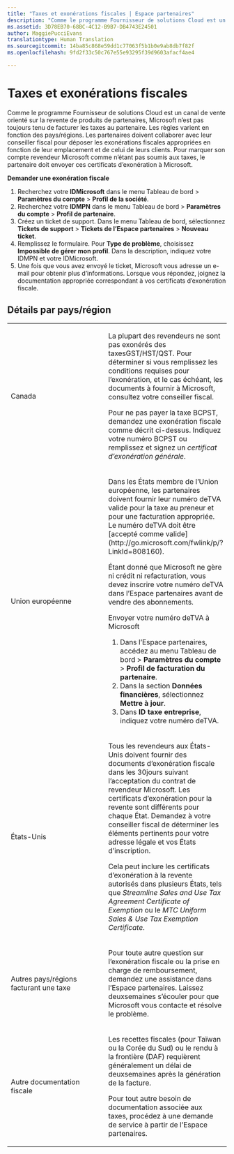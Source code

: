```yaml
---
title: "Taxes et exonérations fiscales | Espace partenaires"
description: "Comme le programme Fournisseur de solutions Cloud est un canal de revente de produits par des partenaires, Microsoft n’est pas toujours tenu de facturer les taxes au partenaire."
ms.assetid: 3D78EB70-68BC-4C12-B9B7-DB4743E24501
author: MaggiePucciEvans
translationtype: Human Translation
ms.sourcegitcommit: 14ba85c868e59dd1c77063f5b1b0e9ab8db7f82f
ms.openlocfilehash: 9fd2f33c50c767e55e93295f39d9603afacf4ae4

---
```


# Taxes et exonérations fiscales


Comme le programme Fournisseur de solutions Cloud est un canal de vente orienté sur la revente de produits de partenaires, Microsoft n’est pas toujours tenu de facturer les taxes au partenaire. Les règles varient en fonction des pays/régions. Les partenaires doivent collaborer avec leur conseiller fiscal pour déposer les exonérations fiscales appropriées en fonction de leur emplacement et de celui de leurs clients. Pour marquer son compte revendeur Microsoft comme n’étant pas soumis aux taxes, le partenaire doit envoyer ces certificats d’exonération à Microsoft.

**Demander une exonération fiscale**

1.  Recherchez votre **IDMicrosoft** dans le menu Tableau de bord &gt; **Paramètres du compte** &gt; **Profil de la société**.
2.  Recherchez votre **IDMPN** dans le menu Tableau de bord &gt; **Paramètres du compte** &gt; **Profil de partenaire**.
3.  Créez un ticket de support. Dans le menu Tableau de bord, sélectionnez **Tickets de support** &gt; **Tickets de l’Espace partenaires** &gt; **Nouveau ticket**.
4.  Remplissez le formulaire. Pour **Type de problème**, choisissez **Impossible de gérer mon profil**. Dans la description, indiquez votre IDMPN et votre IDMicrosoft.
5.  Une fois que vous avez envoyé le ticket, Microsoft vous adresse un e-mail pour obtenir plus d’informations. Lorsque vous répondez, joignez la documentation appropriée correspondant à vos certificats d’exonération fiscale.

## Détails par pays/région


<table>
<colgroup>
<col width="50%" />
<col width="50%" />
</colgroup>
<tbody>
<tr class="odd">
<td>Canada</td>
<td><p>La plupart des revendeurs ne sont pas exonérés des taxesGST/HST/QST. Pour déterminer si vous remplissez les conditions requises pour l’exonération, et le cas échéant, les documents à fournir à Microsoft, consultez votre conseiller fiscal.</p>
<p>Pour ne pas payer la taxe BCPST, demandez une exonération fiscale comme décrit ci-dessus. Indiquez votre numéro BCPST ou remplissez et signez un <em>certificat d’exonération générale</em>.</p></td>
</tr>
<tr class="even">
<td>Union européenne</td>
<td><p>Dans les États membre de l’Union européenne, les partenaires doivent fournir leur numéro deTVA valide pour la taxe au preneur et pour une facturation appropriée. Le numéro deTVA doit être [accepté comme valide](http://go.microsoft.com/fwlink/p/?LinkId=808160).</p>
<p>Étant donné que Microsoft ne gère ni crédit ni refacturation, vous devez inscrire votre numéro deTVA dans l’Espace partenaires avant de vendre des abonnements.</p>
<p>Envoyer votre numéro deTVA à Microsoft</strong></p>
<ol>
<li>Dans l’Espace partenaires, accédez au menu Tableau de bord &gt; <strong>Paramètres du compte</strong> &gt; <strong>Profil de facturation du partenaire</strong>.</li>
<li>Dans la section <strong>Données financières</strong>, sélectionnez <strong>Mettre à jour</strong>.</li>
<li>Dans <strong>ID taxe entreprise</strong>, indiquez votre numéro deTVA.</li>
</ol></td>
</tr>
<tr class="odd">
<td>États-Unis</td>
<td><p>Tous les revendeurs aux États-Unis doivent fournir des documents d’exonération fiscale dans les 30jours suivant l’acceptation du contrat de revendeur Microsoft. Les certificats d’exonération pour la revente sont différents pour chaque État. Demandez à votre conseiller fiscal de déterminer les éléments pertinents pour votre adresse légale et vos États d’inscription.</p>
<p>Cela peut inclure les certificats d’exonération à la revente autorisés dans plusieurs États, tels que <em>Streamline Sales and Use Tax Agreement Certificate of Exemption</em> ou le <em>MTC Uniform Sales &amp; Use Tax Exemption Certificate</em>.</p></td>
</tr>
<tr class="even">
<td>Autres pays/régions facturant une taxe</td>
<td><p>Pour toute autre question sur l’exonération fiscale ou la prise en charge de remboursement, demandez une assistance dans l’Espace partenaires. Laissez deuxsemaines s’écouler pour que Microsoft vous contacte et résolve le problème.</p></td>
</tr>
<tr class="odd">
<td>Autre documentation fiscale</td>
<td><p>Les recettes fiscales (pour Taïwan ou la Corée du Sud) ou le rendu à la frontière (DAF) requièrent généralement un délai de deuxsemaines après la génération de la facture.</p>
<p>Pour tout autre besoin de documentation associée aux taxes, procédez à une demande de service à partir de l’Espace partenaires.</p></td>
</tr>
</tbody>
</table>

 

 

 






<!--HONumber=Nov16_HO4-->


